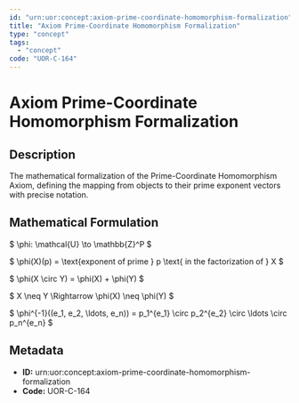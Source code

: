 ```yaml
---
id: "urn:uor:concept:axiom-prime-coordinate-homomorphism-formalization"
title: "Axiom Prime-Coordinate Homomorphism Formalization"
type: "concept"
tags:
  - "concept"
code: "UOR-C-164"
---
```


# Axiom Prime-Coordinate Homomorphism Formalization

## Description

The mathematical formalization of the Prime-Coordinate Homomorphism Axiom, defining the mapping from objects to their prime exponent vectors with precise notation.

## Mathematical Formulation

$
\phi: \mathcal{U} \to \mathbb{Z}^P
$

$
\phi(X)(p) = \text{exponent of prime } p \text{ in the factorization of } X
$

$
\phi(X \circ Y) = \phi(X) + \phi(Y)
$

$
X \neq Y \Rightarrow \phi(X) \neq \phi(Y)
$

$
\phi^{-1}((e_1, e_2, \ldots, e_n)) = p_1^{e_1} \circ p_2^{e_2} \circ \ldots \circ p_n^{e_n}
$

## Metadata

- **ID:** urn:uor:concept:axiom-prime-coordinate-homomorphism-formalization
- **Code:** UOR-C-164
